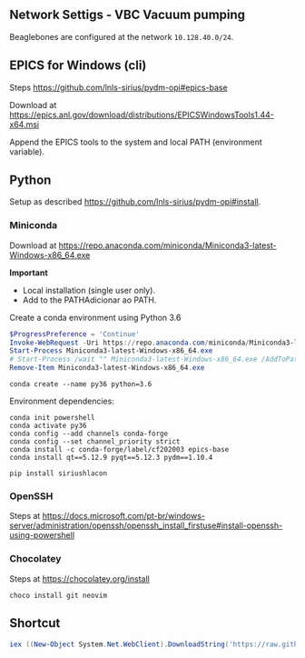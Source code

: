 ## Network Settigs - VBC Vacuum pumping
Beaglebones are configured at the network `10.128.40.0/24`.

## EPICS for Windows (cli)
Steps https://github.com/lnls-sirius/pydm-opi#epics-base

Download at https://epics.anl.gov/download/distributions/EPICSWindowsTools1.44-x64.msi

Append the EPICS tools to the system and local PATH (environment variable).

## Python
Setup as described https://github.com/lnls-sirius/pydm-opi#install.

### Miniconda

Download at https://repo.anaconda.com/miniconda/Miniconda3-latest-Windows-x86_64.exe

**Important**

- Local installation (single user only).
- Add to the PATHAdicionar ao PATH.

Create a conda environment using Python 3.6

```powershell
$ProgressPreference = 'Continue'
Invoke-WebRequest -Uri https://repo.anaconda.com/miniconda/Miniconda3-latest-Windows-x86_64.exe -O Miniconda3-latest-Windows-x86_64.exe
Start-Process Miniconda3-latest-Windows-x86_64.exe
# Start-Process /wait "" Miniconda3-latest-Windows-x86_64.exe /AddToPath=1 /InstallationType=JustMe /RegisterPython=0 /S /D=%UserProfile%\Miniconda3
Remove-Item Miniconda3-latest-Windows-x86_64.exe
```

```command
conda create --name py36 python=3.6
```

Environment dependencies:
```command
conda init powershell
conda activate py36
conda config --add channels conda-forge
conda config --set channel_priority strict
conda install -c conda-forge/label/cf202003 epics-base
conda install qt==5.12.9 pyqt==5.12.3 pydm==1.10.4

pip install siriushlacon
```

### OpenSSH
Steps at https://docs.microsoft.com/pt-br/windows-server/administration/openssh/openssh_install_firstuse#install-openssh-using-powershell

### Chocolatey

Steps at https://chocolatey.org/install

```
choco install git neovim
```

## Shortcut
```powershell
iex ((New-Object System.Net.WebClient).DownloadString('https://raw.githubusercontent.com/lnls-sirius/pydm-opi/master/miscellaneous/windows/Create-Shortcut.ps1'));
```
